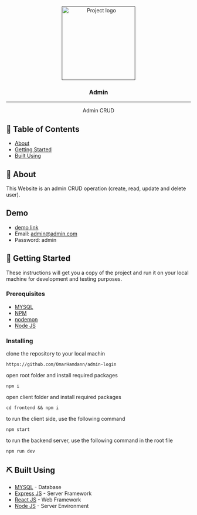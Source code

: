 
<p align="center">
  <a href="" rel="noopener">
 <img width=200px height=200px src="https://res.cloudinary.com/cryptoteam/image/upload/v1649760615/guvzzjxagltloe6leb6u.svg" alt="Project logo"></a>
</p>

<h3 align="center">Admin</h3>

---

<p align="center"> Admin CRUD

</p>

## 📝 Table of Contents

- [About](#about)
- [Getting Started](#getting_started)
- [Built Using](#built_using)

 
## 🧐 About <a name = "about"></a>

This Website is an admin CRUD operation (create, read, update and delete user).

## Demo <a name = "demo"></a>

- [demo link ](https://login-adminn.herokuapp.com) 
- Email: admin@admin.com
- Password: admin

## 🏁 Getting Started <a name = "getting_started"></a>
These instructions will get you a copy of the project and run it on your local machine for development and testing purposes.



### Prerequisites

- [MYSQL](https://www.mysql.com/) 
- [NPM](https://docs.npmjs.com/cli/v6/commands/npm-install)
- [nodemon](https://nodemon.io/) 
- [Node JS](https://nodejs.org/en/) 

### Installing

clone the repository to your local machin
```
https://github.com/OmarHamdann/admin-login

```
open root folder and install required packages
```
npm i
```
open client folder and install required packages
```
cd frontend && npm i
```

to run the client side, use the following command
```
npm start
```
to run the backend server, use the following command in the root file
```
npm run dev
```



## ⛏️ Built Using <a name = "built_using"></a>

- [MYSQL](https://www.mysql.com/)  - Database
- [Express JS](https://expressjs.com/) - Server Framework
- [React JS](https://https://reactjs.org/) - Web Framework
- [Node JS](https://nodejs.org/en/) - Server Environment

